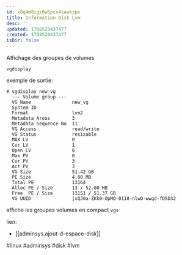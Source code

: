 ```yaml
---
id: x8q4m8igz0w6pcv4zawkzpx
title: Information Disk Lvm
desc: ''
updated: 1708520437477
created: 1708520437477
isDir: false
---
```

Affichage des groupes de volumes

`vgdisplay`

exemple de sortie:
```
# vgdisplay new_vg
  --- Volume group ---
  VG Name               new_vg
  System ID
  Format                lvm2
  Metadata Areas        3
  Metadata Sequence No  11
  VG Access             read/write
  VG Status             resizable
  MAX LV                0
  Cur LV                1
  Open LV               0
  Max PV                0
  Cur PV                3
  Act PV                3
  VG Size               51.42 GB
  PE Size               4.00 MB
  Total PE              13164
  Alloc PE / Size       13 / 52.00 MB
  Free  PE / Size       13151 / 51.37 GB
  VG UUID               jxQJ0a-ZKk0-OpMO-0118-nlwO-wwqd-fD5D32
  ```

affiche les groupes volumes en compact
`vgs` 

lien:
- [[adminsys.ajout-d-espace-disk]]


#linux #adminsys #disk #lvm